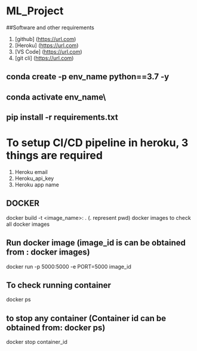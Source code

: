 # ML_Project

##Software and other requirements

1.  [github] (https://url.com)
2.  [Heroku] (https://url.com)
3.  [VS Code] (https://url.com)
4.  [git cli] (https://url.com)

## conda create -p env_name python==3.7 -y
## conda activate env_name\

## pip install -r requirements.txt

# To setup CI/CD pipeline in heroku, 3 things are required
1.  Heroku email
2.  Heroku_api_key
3.  Heroku app name


## DOCKER
docker build -t <image_name>:<tagname> .        (. represent pwd)
docker images   to check all docker images

## Run docker image (image_id is can be obtained from : docker images)
docker run -p 5000:5000 -e PORT=5000 image_id

## To check running container
docker ps 

## to stop any container (Container id can be obtained from: docker ps)
docker stop container_id